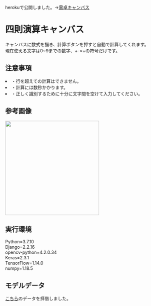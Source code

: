 herokuで公開しました。→<a href = "https://calculatorcanvas.herokuapp.com/">電卓キャンバス<a>

# 四則演算キャンバス
キャンバスに数式を描き、計算ボタンを押すと自動で計算してくれます。<br/>
現在使える文字は0~9までの数字、+-×÷の符号だけです。

## 注意事項
<li>・行を超えての計算はできません。</li>
<li>・計算には数秒かかります。</li>
<li>・正しく識別するために十分に文字間を空けて入力してください。</li>

## 参考画像
<img src = "https://raw.githubusercontent.com/nope0124/CalculatorCanvas/master/img.png" height = "300">

## 実行環境
Python=3.7.10<br>
Django=2.2.16<br>
opencv-python=4.2.0.34<br>
Keras=2.3.1<br>
TensorFlow=1.14.0<br>
numpy=1.18.5<br>

## モデルデータ
<a href = "https://signate.jp/competitions/100">こちら</a>のデータを拝借しました。
